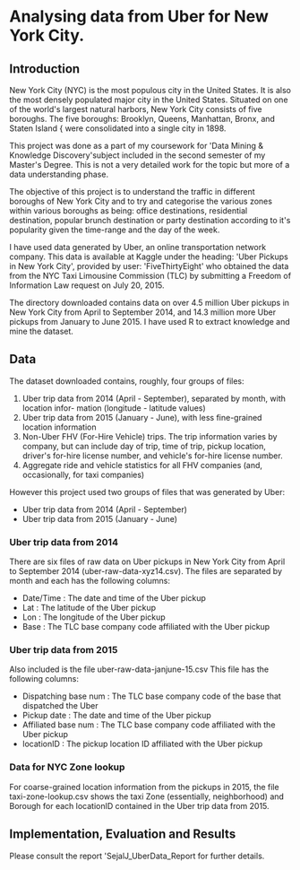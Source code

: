 # Analysing data from Uber for New York City.

## Introduction
New York City (NYC) is the most populous city in the United States. It is also the most
densely populated major city in the United States. Situated on one of the world's largest
natural harbors, New York City consists of five boroughs. The five boroughs: Brooklyn, Queens,
Manhattan, Bronx, and Staten Island { were consolidated into a single city in 1898.

This project was done as a part of my coursework for 'Data Mining & Knowledge Discovery'subject 
included in the second semester of my Master's Degree. This is not a very detailed work for the topic
but more of a data understanding phase.

The objective of this project is to understand the traffic in different boroughs of New York
City and to try and categorise the various zones within various boroughs as being: office
destinations, residential destination, popular brunch destination or party destination according
to it's popularity given the time-range and the day of the week.

I have used data generated by Uber, an online transportation network company. This data
is available at Kaggle under the heading: 'Uber Pickups in New York City', provided by user:
'FiveThirtyEight' who obtained the data from the NYC Taxi Limousine Commission (TLC)
by submitting a Freedom of Information Law request on July 20, 2015.

The directory downloaded contains data on over 4.5 million Uber pickups in New York City
from April to September 2014, and 14.3 million more Uber pickups from January to June 2015.
I have used R to extract knowledge and mine the dataset.

## Data
The dataset downloaded contains, roughly, four groups of files:
1. Uber trip data from 2014 (April - September), separated by month, with location infor-
mation (longitude - latitude values)
2. Uber trip data from 2015 (January - June), with less fine-grained location information
3. Non-Uber FHV (For-Hire Vehicle) trips. The trip information varies by company, but
can include day of trip, time of trip, pickup location, driver's for-hire license number, and
vehicle's for-hire license number.
4. Aggregate ride and vehicle statistics for all FHV companies (and, occasionally, for taxi
companies)

However this project used two groups of files that was generated by Uber:
* Uber trip data from 2014 (April - September)
* Uber trip data from 2015 (January - June)

### Uber trip data from 2014
There are six files of raw data on Uber pickups in New York City from April to September
2014 (uber-raw-data-xyz14.csv). The files are separated by month and each has the following
columns:
* Date/Time : The date and time of the Uber pickup
* Lat : The latitude of the Uber pickup
* Lon : The longitude of the Uber pickup
* Base : The TLC base company code affiliated with the Uber pickup

### Uber trip data from 2015
Also included is the file uber-raw-data-janjune-15.csv This file has the following columns:
* Dispatching base num : The TLC base company code of the base that dispatched the
Uber
* Pickup date : The date and time of the Uber pickup
* Affiliated base num : The TLC base company code affiliated with the Uber pickup
* locationID : The pickup location ID affiliated with the Uber pickup

### Data for NYC Zone lookup
For coarse-grained location information from the pickups in 2015, the file taxi-zone-lookup.csv
shows the taxi Zone (essentially, neighborhood) and Borough for each locationID contained in
the Uber trip data from 2015.

## Implementation, Evaluation and Results
Please consult the report 'SejalJ_UberData_Report for further details. 
